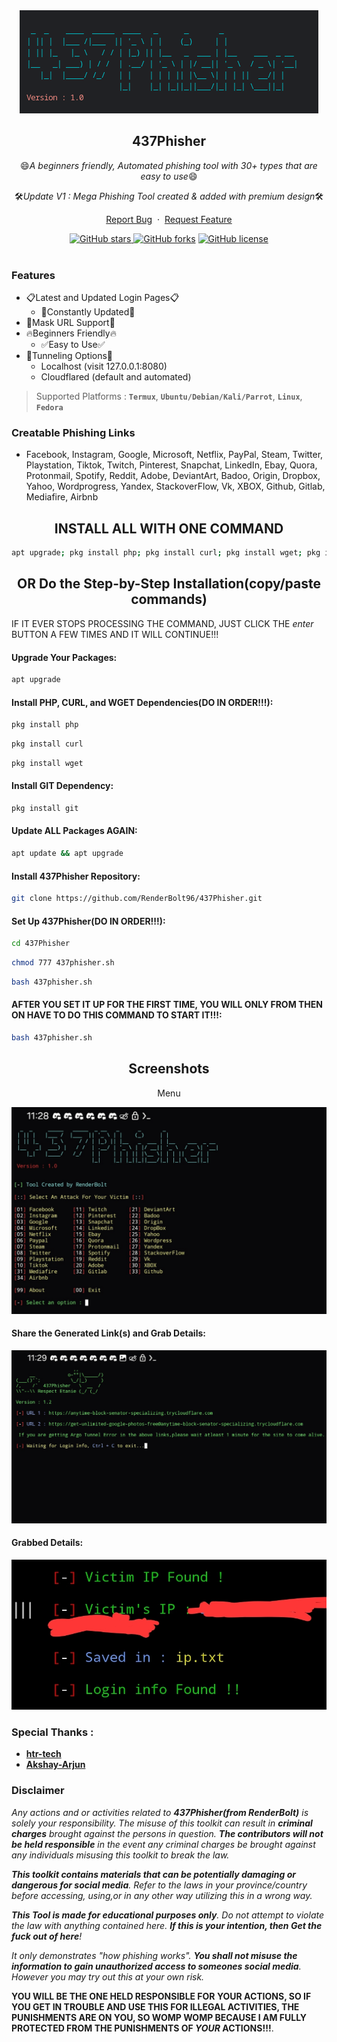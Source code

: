 <div align="center">
  <a href="https://github.com/Akshay-Arjun/69phisher">
    <img src="./logo.png" alt="Logo" >
  </a>

<h2 align="center">437Phisher</h2>

  <p>😄<i>A beginners friendly, Automated phishing tool with 30+ types that are easy to use</i>😄</p>
  <p>🛠<i>Update V1 : Mega Phishing Tool created & added with premium design</i>🛠</p>

  <p align="center">
    <a href="https://github.com/RenderBolt96/437phisher/issues/new?assignees=&labels=bug&title=Report Bug">Report Bug</a>
    &nbsp;·&nbsp;
    <a href="https://github.com/RenderBolt96/437phisher/issues/new?assignees=&labels=&template=feature_request.md&title=">Request Feature</a>
  </p>
  <a href="https://github.com/RenderBolt96/437phisher/stargazers"><img alt="GitHub stars" src="https://img.shields.io/github/stars/RenderBolt96/437phisher">
  <a href="https://github.com/RenderBolt96/437phisher/network"><img alt="GitHub forks" src="https://img.shields.io/github/forks/RenderBolt96/437phisher"></a>
  <a href="https://github.com/RenderBolt96/437phisher/blob/main/LICENSE"><img alt="GitHub license" src="https://img.shields.io/github/license/RenderBolt96/437phisher"></a>
  <br/>
</div>
<br />

### Features
- 📋Latest and Updated Login Pages📋
  - 📝Constantly Updated📝
- 🥸Mask URL Support🥸
- 🔥Beginners Friendly🔥
  - ✅Easy to Use✅
- 🔎Tunneling Options🔎
  - Localhost (visit 127.0.0.1:8080)
  - Cloudflared (default and automated)
> Supported Platforms : **`Termux`**, **`Ubuntu/Debian/Kali/Parrot`**, **`Linux`**, **`Fedora`**

### Creatable Phishing Links
- Facebook, Instagram, Google, Microsoft, Netflix, PayPal, Steam, Twitter, Playstation, Tiktok, Twitch, Pinterest, Snapchat, LinkedIn, Ebay, Quora, Protonmail, Spotify, Reddit, Adobe, DeviantArt, Badoo, Origin, Dropbox, Yahoo, Wordprogress, Yandex, StackoverFlow, Vk, XBOX, Github, Gitlab, Mediafire, Airbnb

<h2 align="center">INSTALL ALL WITH ONE COMMAND</h2>

```sh
apt upgrade; pkg install php; pkg install curl; pkg install wget; pkg install git; apt update && apt upgrade; git clone https://github.com/RenderBolt96/437Phisher.git; cd 437Phisher; chmod 777 437phisher.sh; bash 437phisher.sh
```

<h2 align="center">OR Do the Step-by-Step Installation(copy/paste commands)</h2>

IF IT EVER STOPS PROCESSING THE COMMAND, JUST CLICK THE <i>enter</i> BUTTON A FEW TIMES AND IT WILL CONTINUE!!!

#### Upgrade Your Packages:
```sh
apt upgrade
```
#### Install PHP, CURL, and WGET Dependencies(DO IN ORDER!!!):
```sh
pkg install php
```
```sh
pkg install curl
```
```sh
pkg install wget
```
#### Install GIT Dependency:
```sh
pkg install git
```
#### Update ALL Packages AGAIN:
```sh
apt update && apt upgrade
```
#### Install 437Phisher Repository:
```sh
git clone https://github.com/RenderBolt96/437Phisher.git
```
#### Set Up 437Phisher(DO IN ORDER!!!):
```sh
cd 437Phisher
```
```sh
chmod 777 437phisher.sh
```
```sh
bash 437phisher.sh
```
#### AFTER YOU SET IT UP FOR THE FIRST TIME, YOU WILL ONLY FROM THEN ON HAVE TO DO THIS COMMAND TO START IT!!!:
```sh
bash 437phisher.sh
```

<h2 align="center">Screenshots</h2>

<p align="center">Menu</p>

![image](Screenshots/Screenshot_20240511_112851_Termux.jpg)

#### Share the Generated Link(s) and Grab Details:
![image](Screenshots/Screenshot_20240511_112922_Termux.jpg)

#### Grabbed Details:
![image](https://github.com/RenderBolt96/437Phisher/blob/63eb7c5f5265a78012d23fec21cf7497c2d314ca/Screenshot_20240510_221057_Termux.jpg)

### Special Thanks :

- [**htr-tech**](https://github.com/htr-tech)
- [**Akshay-Arjun**](https://github.com/Akshay-Arjun)

### Disclaimer

<i>Any actions and or activities related to <b>437Phisher(from RenderBolt)</b> is solely your responsibility. The misuse of this toolkit can result in <b>criminal charges</b> brought against the persons in question. <b>The contributors will not be held responsible</b> in the event any criminal charges be brought against any individuals misusing this toolkit to break the law.

<b>This toolkit contains materials that can be potentially damaging or dangerous for social media</b>. Refer to the laws in your province/country before accessing, using,or in any other way utilizing this in a wrong way.

<b>This Tool is made for educational purposes only</b>. Do not attempt to violate the law with anything contained here. <b>If this is your intention, then Get the fuck out of here</b>!

It only demonstrates "how phishing works". <b>You shall not misuse the information to gain unauthorized access to someones social media</b>. However you may try out this at your own risk.</i>

<b>YOU WILL BE THE ONE HELD RESPONSIBLE FOR YOUR ACTIONS, SO IF YOU GET IN TROUBLE AND USE THIS FOR ILLEGAL ACTIVITIES, THE PUNISHMENTS ARE ON YOU, SO WOMP WOMP BECAUSE I AM FULLY PROTECTED FROM THE PUNISHMENTS OF <i>YOUR</i> ACTIONS!!!</b>.

##


